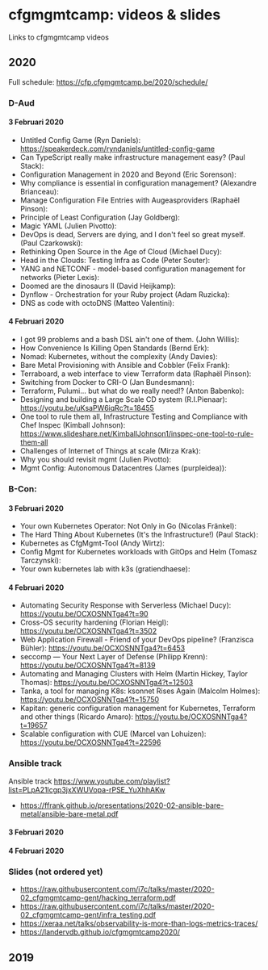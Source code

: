 # cfgmgmtcamp: videos & slides
Links to cfgmgmtcamp videos

## 2020
Full schedule: https://cfp.cfgmgmtcamp.be/2020/schedule/

### D-Aud
#### 3 Februari 2020
- Untitled Config Game (Ryn Daniels): <br>
  https://speakerdeck.com/ryndaniels/untitled-config-game
- Can TypeScript really make infrastructure management easy? (Paul Stack):
- Configuration Management in 2020 and Beyond  (Eric Sorenson):
- Why compliance is essential in configuration management? (Alexandre Brianceau):
- Manage Configuration File Entries with Augeasproviders (Raphaël Pinson):
- Principle of Least Configuration (Jay Goldberg):
- Magic YAML (Julien Pivotto):
- DevOps is dead, Servers are dying, and I don't feel so great myself. (Paul Czarkowski):
- Rethinking Open Source in the Age of Cloud (Michael Ducy):
- Head in the Clouds: Testing Infra as Code (Peter Souter):
- YANG and NETCONF - model-based configuration management for networks (Pieter Lexis):
- Doomed are the dinosaurs II (David Heijkamp):
- Dynflow - Orchestration for your Ruby project (Adam Ruzicka):
- DNS as code with octoDNS (Matteo Valentini):
#### 4 Februari 2020
- I got 99 problems and a bash DSL ain't one of them. (John Willis):
- How Convenience Is Killing Open Standards (Bernd Erk):
- Nomad: Kubernetes, without the complexity (Andy Davies):
- Bare Metal Provisioning with Ansible and Cobbler (Felix Frank):
- Terraboard, a web interface to view Terraform data (Raphaël Pinson):
- Switching from Docker to CRI-O (Jan Bundesmann):
- Terraform, Pulumi... but what do we really need!? (Anton Babenko):
- Designing and building a Large Scale CD system (R.I.Pienaar): https://youtu.be/uKsaPW6iqRc?t=18455
- One tool to rule them all, Infrastructure Testing and Compliance with Chef Inspec (Kimball Johnson): <br>
  https://www.slideshare.net/KimballJohnson1/inspec-one-tool-to-rule-them-all
- Challenges of Internet of Things at scale (Mirza Krak):
- Why you should revisit mgmt (Julien Pivotto):
- Mgmt Config: Autonomous Datacentres (James (purpleidea)):

### B-Con:
#### 3 Februari 2020
- Your own Kubernetes Operator: Not Only in Go (Nicolas Fränkel):
- The Hard Thing About Kubernetes (It's the Infrastructure!) (Paul Stack):
- Kubernetes as CfgMgmt-Tool (Andy Wirtz):
- Config Mgmt for Kubernetes workloads with GitOps and Helm (Tomasz Tarczynski):
- Your own kubernetes lab with k3s (gratiendhaese):
#### 4 Februari 2020
- Automating Security Response with Serverless (Michael Ducy): https://youtu.be/OCXOSNNTga4?t=90
- Cross-OS security hardening (Florian Heigl): https://youtu.be/OCXOSNNTga4?t=3502
- Web Application Firewall - Friend of your DevOps pipeline? (Franzisca Bühler): https://youtu.be/OCXOSNNTga4?t=6453
- seccomp — Your Next Layer of Defense (Philipp Krenn): https://youtu.be/OCXOSNNTga4?t=8139
- Automating and Managing Clusters with Helm (Martin Hickey, Taylor Thomas): https://youtu.be/OCXOSNNTga4?t=12503
- Tanka, a tool for managing K8s: ksonnet Rises Again (Malcolm Holmes): https://youtu.be/OCXOSNNTga4?t=15750
- Kapitan: generic configuration management for Kubernetes, Terraform and other things (Ricardo Amaro): https://youtu.be/OCXOSNNTga4?t=19657
- Scalable configuration with CUE (Marcel van Lohuizen): https://youtu.be/OCXOSNNTga4?t=22596

### Ansible track
Ansible track https://www.youtube.com/playlist?list=PLpA21lcgp3jxXWUVopa-rPSE_YuXhhAKw

- https://ffrank.github.io/presentations/2020-02-ansible-bare-metal/ansible-bare-metal.pdf

#### 3 Februari 2020
#### 4 Februari 2020

### Slides (not ordered yet)
- https://raw.githubusercontent.com/i7c/talks/master/2020-02_cfgmgmtcamp-gent/hacking_terraform.pdf
- https://raw.githubusercontent.com/i7c/talks/master/2020-02_cfgmgmtcamp-gent/infra_testing.pdf
- https://xeraa.net/talks/observability-is-more-than-logs-metrics-traces/
- https://landervdb.github.io/cfgmgmtcamp2020/




## 2019
